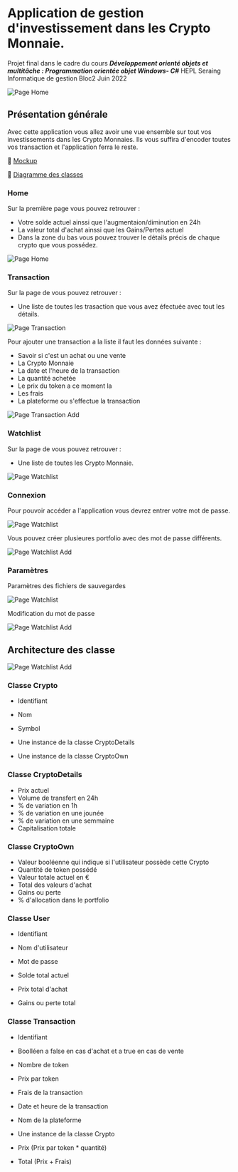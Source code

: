 # Application de gestion d'investissement dans les Crypto Monnaie. #

Projet final dans le cadre du cours ***Développement orienté objets et multitâche : Programmation orientée objet Windows- C#***
HEPL Seraing Informatique de gestion Bloc2 Juin 2022

<!-- -->
![Page Home](https://github.com/hepl-csb-student22/labo-final-TheoDeb/blob/main/Documentation/Cover.png)
<!-- -->

## Présentation générale
Avec cette application vous allez avoir une vue ensemble sur tout vos investissements dans les Crypto Monnaies. Ils vous suffira d'encoder toutes vos transaction et l'application ferra le reste. 
<!-- -->
:page_facing_up: [Mockup](https://github.com/hepl-csb-student22/labo-final-TheoDeb/blob/main/documentation/mockups.pdf)
<!-- -->
:page_facing_up: [Diagramme des classes](https://github.com/hepl-csb-student22/labo-final-TheoDeb/blob/main/documentation/DiagrammeDesClasses.mdj)
<!-- -->
### Home
Sur la première page vous pouvez retrouver :
+ Votre solde actuel ainssi que l'augmentaion/diminution en 24h
+ La valeur total d'achat ainssi que les Gains/Pertes actuel
+ Dans la zone du bas vous pouvez trouver le détails précis de chaque crypto que vous possédez.
<!-- -->
![Page Home](https://github.com/hepl-csb-student22/labo-final-TheoDeb/blob/main/Documentation/screenshot/App_home.png)
<!-- -->
### Transaction
Sur la page de vous pouvez retrouver :
+ Une liste de toutes les trasaction que vous avez éfectuée avec tout les détails.
<!-- -->
![Page Transaction](https://github.com/hepl-csb-student22/labo-final-TheoDeb/blob/main/Documentation/screenshot/App_transaction.png)
<!-- -->
Pour ajouter une transaction a la liste il faut les données suivante :
+ Savoir si c'est un achat ou une vente
+ La Crypto Monnaie
+ La date et l'heure de la transaction
+ La quantité achetée
+ Le prix du token a ce moment la
+ Les frais
+ La plateforme ou s'effectue la transaction
<!-- -->
![Page Transaction Add](https://github.com/hepl-csb-student22/labo-final-TheoDeb/blob/main/Documentation/screenshot/App_new_transaction.png)
<!-- -->
### Watchlist
Sur la page de vous pouvez retrouver :
+ Une liste de toutes les Crypto Monnaie.
<!-- -->
![Page Watchlist](https://github.com/hepl-csb-student22/labo-final-TheoDeb/blob/main/Documentation/screenshot/App_watchlist.png)
<!-- -->
### Connexion
Pour pouvoir accéder a l'application vous devrez entrer votre mot de passe.
<!-- -->
![Page Watchlist](https://github.com/hepl-csb-student22/labo-final-TheoDeb/blob/main/Documentation/screenshot/App_login.png)
<!-- -->
Vous pouvez créer plusieures portfolio avec des mot de passe différents.
<!-- -->
![Page Watchlist Add](https://github.com/hepl-csb-student22/labo-final-TheoDeb/blob/main/Documentation/screenshot/App_new_user.png)
<!-- -->

### Paramètres
Paramètres des fichiers de sauvegardes
<!-- -->
![Page Watchlist](https://github.com/hepl-csb-student22/labo-final-TheoDeb/blob/main/Documentation/screenshot/App_settings_file.png)
<!-- -->
Modification du mot de passe
<!-- -->
![Page Watchlist Add](https://github.com/hepl-csb-student22/labo-final-TheoDeb/blob/main/Documentation/screenshot/App_settings_pass.png)
<!-- -->

## Architecture des classe
<!-- -->
![Page Watchlist Add](https://github.com/hepl-csb-student22/labo-final-TheoDeb/blob/main/Documentation/DiagrammeUML.png)
<!-- -->
### Classe Crypto
+ Identifiant
+ Nom
+ Symbol

+ Une instance de la classe CryptoDetails
+ Une instance de la classe CryptoOwn

### Classe CryptoDetails
+ Prix actuel
+ Volume de transfert en 24h
+ % de variation en 1h
+ % de variation en une jounée
+ % de variation en une semmaine
+ Capitalisation totale

### Classe CryptoOwn
+ Valeur booléenne qui indique si l'utilisateur possède cette Crypto
+ Quantité de token possédé
+ Valeur totale actuel en €
+ Total des valeurs d'achat
+ Gains ou perte
+ % d'allocation dans le portfolio

### Classe User
+ Identifiant
+ Nom d'utilisateur
+ Mot de passe

+ Solde total actuel
+ Prix total d'achat
+ Gains ou perte total

### Classe Transaction
+ Identifiant
+ Boolléen a false en cas d'achat et a true en cas de vente
+ Nombre de token
+ Prix par token
+ Frais de la transaction
+ Date et heure de la transaction
+ Nom de la plateforme

+ Une instance de la classe Crypto

+ Prix (Prix par token * quantité)
+ Total (Prix + Frais)